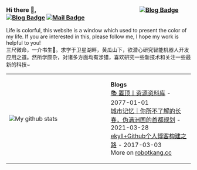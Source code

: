 ### Hi there 👋,　&emsp;&emsp;&emsp;&emsp;&emsp;&emsp;&emsp;&emsp;&emsp;&emsp;&emsp;&emsp;&emsp;&emsp;&emsp;&emsp; [![Blog Badge](https://img.shields.io/badge/blog-502k%20pageview-brightgreen)](https://blog.csdn.net/robotkang) [![Blog Badge](https://img.shields.io/badge/zhihu-402k%20pageview-brightgreen)](https://www.zhihu.com/people/yiyi-99-70-28) [![Mail Badge](https://img.shields.io/badge/-robotkang@qq.com-c14438?style=flat-square&logo=Gmail&logoColor=white&link=mailto:robotkang@qq.com)](mailto:robotkang@qq.com)
Life is colorful, this website is a window which used to present the color of my life. If you are interested in this, please follow me, I hope my work is helpful to you!
<br>三尺微命，一介书生🧒。求学于卫星湖畔，黄瓜山下，欲潜心研究智能机器人开发应用之道。然所学颇杂，对诸多方面均有涉猎，喜欢研究一些新技术和关注一些最新的科技~


<table><tr><td valign="center" width="55%">
  
<!--
- ![Ethan Li's Github Stats](https://github-readme-stats.vercel.app/api?username=ethan-li-coding&show_icons=true&title_color=fff&icon_color=79ff97&text_color=9f9f9f&bg_color=151515)
-->
![My github stats](https://github-readme-stats.vercel.app/api?username=MengZheK&show_icons=true&hide_border=true&hide=contribs,prs&count_private=true&theme=gruvbox  )
</td><td valign="top" width="45%">


<!-- tils starts -->
<b>Blogs</b>
<br>[📚 置顶丨资源资料库](https://robotkang.cc/77101.html) - 2077-01-01 
<br>[城市记忆｜你所不了解的长春，伪满洲国的首都规划](https://robotkang.cc/21328.html) - 2021-03-28 
<br>[ekyll+Github个人博客构建之路](https://robotkang.cc/1733.html) - 2017-03-03
<br>More on [robotkang.cc](https://robotkang.cc/)
<!-- blog ends -->
</td></tr></table>
